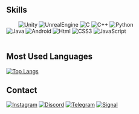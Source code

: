 ## Skills
 &nbsp; &nbsp; &nbsp; &nbsp; <img alt="Unity" src ="https://img.shields.io/badge/Unity-FAFAFA.svg?&style=for-the-badge&logo=Unity&logoColor=black"/> <img alt="UnrealEngine" src ="https://img.shields.io/badge/unrealengine-%23313131.svg?style=for-the-badge&logo=unrealengine&logoColor=white"/> <img alt="C" src 
="https://img.shields.io/badge/C-A8B9CC.svg?&style=for-the-badge&logo=C&logoColor=white"/> <img alt="C++" src ="https://img.shields.io/badge/C++-00599C.svg?&style=for-the-badge&logo=C%2B%2B&logoColor=white"/>  <img alt="Python" src ="https://img.shields.io/badge/Python-3776AB.svg?&style=for-the-badge&logo=Python&logoColor=white"/> </br> <img alt="Java" src ="https://img.shields.io/badge/Java-ED8B00?style=for-the-badge&logo=openjdk&logoColor=white"/> <img alt="Android" src ="https://img.shields.io/badge/Android-3DDC84.svg?&style=for-the-badge&logo=Android&logoColor=white"/>  <img alt="Html" src ="https://img.shields.io/badge/HTML-E34F26.svg?&style=for-the-badge&logo=HTML5&logoColor=white"/> <img alt="CSS3" src ="https://img.shields.io/badge/CSS3-FF9933.svg?&style=for-the-badge&logo=CSS3&logoColor=white"/>  <img alt="JavaScript" src ="https://img.shields.io/badge/JavaScript-F7DF1E.svg?&style=for-the-badge&logo=JavaScript&logoColor=white"/>   
<br/>
## Most Used Languages 
[![Top Langs](https://github-readme-stats.vercel.app/api/top-langs/?username=K0126&layout=compact&theme=dark)](https://github.com/anuraghazra/github-readme-stats)
<br/>

## Contact

</a> <a href = "https://www.instagram.com/rohmoohyunfoundation/"> <img alt="Instagram" src ="https://img.shields.io/badge/Instagram-E4405F.svg?&style=for-the-badge&logo=Instagram&logoColor=white"/></a>
</a> <a href = "https://discordlookup.com/user/922030442717257758"> <img alt="Discord" src ="https://img.shields.io/badge/Discord-7289DA?style=for-the-badge&logo=discord&logoColor=white"/></a>
</a> <a href = "https://t.me/tellmecp"> <img alt="Telegram" src ="https://img.shields.io/badge/Telegram-2CA5E0?style=for-the-badge&logo=telegram&logoColor=white"/></a>
</a> <a href = "https://signal.me/#eu/FLP-uTFaBywkHVrVnS4EgMjmVCVHOXIWDsjDWws_F_7gadd1adJBv4vbm35hsg3N"> <img alt="Signal" src ="https://img.shields.io/badge/Signal-%23039BE5.svg?&style=for-the-badge&logo=Signal&logoColor=white"/></a>




